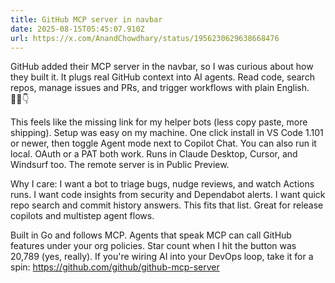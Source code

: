 ```yaml
---
title: GitHub MCP server in navbar
date: 2025-08-15T05:45:07.910Z
url: https://x.com/AnandChowdhary/status/1956230629638668476
---
```


GitHub added their MCP server in the navbar, so I was curious about how they built it. It plugs real GitHub context into AI agents. Read code, search repos, manage issues and PRs, and trigger workflows with plain English.   
👨‍💻👇  
  
This feels like the missing link for my helper bots (less copy paste, more shipping). Setup was easy on my machine. One click install in VS Code 1.101 or newer, then toggle Agent mode next to Copilot Chat. You can also run it local. OAuth or a PAT both work. Runs in Claude Desktop, Cursor, and Windsurf too. The remote server is in Public Preview.  
  
Why I care: I want a bot to triage bugs, nudge reviews, and watch Actions runs. I want code insights from security and Dependabot alerts. I want quick repo search and commit history answers. This fits that list. Great for release copilots and multistep agent flows.  
  
Built in Go and follows MCP. Agents that speak MCP can call GitHub features under your org policies. Star count when I hit the button was 20,789 (yes, really). If you're wiring AI into your DevOps loop, take it for a spin: <https://github.com/github/github-mcp-server>
